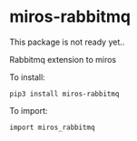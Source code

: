 # miros-rabbitmq
This package is not ready yet..

Rabbitmq extension to miros

To install:

    pip3 install miros-rabbitmq

To import:

    import miros_rabbitmq
